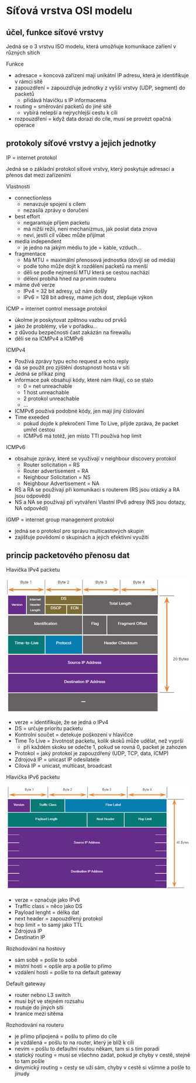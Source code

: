 # Síťová vrstva OSI modelu

## účel, funkce síťové vrstvy

Jedná se o 3 vrstvu ISO modelu, která umožňuje komunikace zaříení v různých sítích

Funkce
- adresace = koncová zařízení mají unikátní IP adresu, která je identifikuje v rámci sítě
- zapouzdření = zapouzdřuje jednotky z vyšší vrstvy (UDP, segment) do packetů
  - přidává hlavičku s IP informacema
- routing = směrování packetů do jiné sítě
  - vybírá nelepší a nejrychlejší cestu k cíli
- rozpouzdření = když data dorazí do cíle, musí se provézt opačná operace

## protokoly síťové vrstvy a jejich jednotky

IP = internet protokol

Jedná se o základní protokol síťové vrstvy, který poskytuje adresaci a přenos dat mezi zařízeními

Vlastnosti
- connectionless
  - nenavzuje spojení s cílem
  - nezasílá zprávy o doručení
- best effort
  - negarantuje příjem packetu
  - má nižší režii, neni mechanizmus, jak poslat data znova
  - neví, jestli cíl vůbec může přijímat
- media independent
  - je jedno na jakým médiu to jde = kable, vzduch...
- fragmentace
  - Má MTU = maximální přenosová jednostka (dovíjí se od média)
  - podle toho může dojít k rozdělení packetů na menší
  - děli se podle nejmenší MTU která se cestou nachází
  - dělení probíhá hned na prvním routeru
- máme dvě verze
  - IPv4 = 32 bit adresy, už nám došly
  - IPv6 = 128 bit adresy, máme jich dost, zlepšuje výkon

ICMP = internet control message protokol
- úkolme je poskytovat zpětnou vazbu od prvků
- jako že problémy, vše v pořádku...
- z důvodu bezpečnosti čast zakázán na firewallu
- dělí se na ICMPv4 a ICMPv6

ICMPv4
- Používá zprávy typu echo request a echo reply
- dá se použít pro zjištění dostupnosti hosta v síti
- Jedná se příkaz ping
- informace pak obsahují kódy, které nám říkají, co se stalo
  - 0 = net unreachable
  - 1 host unreachable
  - 2 protokol unreachable
  - ...
- ICMPv6 používá podobné kódy, jen mají jiný číslování
- Time exeeded
  - pokud dojde k překročení Time To Live, přijde zpráva, že packet umřel cestou
  - ICMPv6 má totéž, jen místo TTl používá hop limit

ICMPv6
- obsahuje zprávy, které se využívají v neighbour discovery protokol
  - Router solicitation = RS
  - Router advertisement = RA
  - Neighbour Solicitation = NS
  - Neighbour Advertisement = NA
- RS a RA se používají při komunikaci s routerem (RS jsou otázky a RA jsou odpovědi)
- NS a NA se používají při vytváření Vlastní IPv6 adresy (NS jsou dotazy, NA odpovědi)

IGMP = internet group management protokol
- jedná se o protokol pro správu multicastových skupin
- zajišťuje povědomí o skupinách a jejich efektivní využití

## princip packetového přenosu dat

Hlavička IPv4 packetu

![alt text](/obrazky/IPv4_packte.jpg)

- verze = identifikuje, že se jedná o IPv4
- DS = určuje prioritu packetu
- Kontrolní součet = detekuje poškození v hlavičce
- Time To Live = životnost packetu, kolik skoků může udělat, než vyprší
  - při každém skoku se odečte 1, pokud se rovná 0, packet je zahozen
- Protokol = jaký protokol je zapouzdřený (UDP, TCP, data, ICMP)
- Zdrojová IP = unicast IP odesílatele
- Cílová IP = unicast, multicast, broadcast

Hlavička IPv6 packetu

![alt text](https://github.com/zyt4/maturita/blob/6daa2f48267c77c1a4657f26e4baf3ba849c0a09/obrazky/IPv6_packte.jpg)

- verze = označuje jako IPv6
- Traffic class = něco jako DS
- Payload lenght = délka dat
- next header = zapouzdřený protokol
- hop limit = to samý jako TTL
- Zdrojová IP
- Destinatin IP

Rozhodování na hostovy
- sám sobě = pošle to sobě
- místní hosti = opšle arp a pošle to přímo
- vzdálení hosti = pošle to na default gateway

Default gateway
- router nebno L3 switch
- musí být ve stejném rozsahu
- routuje do jiných sítí
- hranice mezi sítěma

Rozhodování na routeru
- je přímo připojená = pošlu to přímo do cíle
- je vzdálená = pošlu to na router, který je blíž k cíli
- nevim = pošlu to defaultní routou někam, tam si s tím poradí
- statický routing = musí se všechno zadat, pokud je chyby v cestě, stejně to tam pošle
- dinymický routing = cesty se uží sám, chyby v cestě si všimne a pošle to jinudy 

